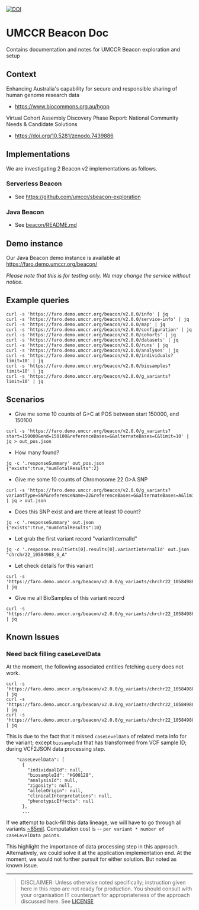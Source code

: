 [![DOI](https://zenodo.org/badge/574717809.svg)](https://zenodo.org/badge/latestdoi/574717809)


# UMCCR Beacon Doc

Contains documentation and notes for UMCCR Beacon exploration and setup

## Context

Enhancing Australia's capability for secure and responsible sharing of human genome research data 

- https://www.biocommons.org.au/hgpp

Virtual Cohort Assembly Discovery Phase Report: National Community Needs & Candidate Solutions

- https://doi.org/10.5281/zenodo.7439886


## Implementations

We are investigating 2 Beacon v2 implementations as follows.

### Serverless Beacon

- See https://github.com/umccr/sbeacon-exploration

### Java Beacon

- See [beacon/README.md](beacon)

## Demo instance

Our Java Beacon demo instance is available at https://faro.demo.umccr.org/beacon/

_Please note that this is for testing only. We may change the service without notice._

## Example queries

```
curl -s 'https://faro.demo.umccr.org/beacon/v2.0.0/info' | jq
curl -s 'https://faro.demo.umccr.org/beacon/v2.0.0/service-info' | jq
curl -s 'https://faro.demo.umccr.org/beacon/v2.0.0/map' | jq
curl -s 'https://faro.demo.umccr.org/beacon/v2.0.0/configuration' | jq
curl -s 'https://faro.demo.umccr.org/beacon/v2.0.0/cohorts' | jq
curl -s 'https://faro.demo.umccr.org/beacon/v2.0.0/datasets' | jq
curl -s 'https://faro.demo.umccr.org/beacon/v2.0.0/runs' | jq
curl -s 'https://faro.demo.umccr.org/beacon/v2.0.0/analyses' | jq
curl -s 'https://faro.demo.umccr.org/beacon/v2.0.0/individuals?limit=10' | jq
curl -s 'https://faro.demo.umccr.org/beacon/v2.0.0/biosamples?limit=10' | jq
curl -s 'https://faro.demo.umccr.org/beacon/v2.0.0/g_variants?limit=10' | jq
```

## Scenarios

- Give me some 10 counts of G>C at POS between start 150000, end 150100
```
curl -s 'https://faro.demo.umccr.org/beacon/v2.0.0/g_variants?start=150000&end=150100&referenceBases=G&alternateBases=C&limit=10' | jq > out_pos.json
```

- How many found?

```
jq -c '.responseSummary' out_pos.json
{"exists":true,"numTotalResults":2}
```

- Give me some 10 counts of Chromosome 22 G>A SNP
```
curl -s 'https://faro.demo.umccr.org/beacon/v2.0.0/g_variants?variantType=SNP&referenceName=22&referenceBases=G&alternateBases=A&limit=10' | jq > out.json
```

- Does this SNP exist and are there at least 10 count?

```
jq -c '.responseSummary' out.json
{"exists":true,"numTotalResults":10}
```

- Let grab the first variant record "variantInternalId"

```
jq -c '.response.resultSets[0].results[0].variantInternalId' out.json
"chrchr22_10584988_G_A"
```

- Let check details for this variant

```
curl -s 'https://faro.demo.umccr.org/beacon/v2.0.0/g_variants/chrchr22_10584988_G_A' | jq
```

- Give me all BioSamples of this variant record

```
curl -s 'https://faro.demo.umccr.org/beacon/v2.0.0/g_variants/chrchr22_10584988_G_A/biosamples' | jq
```

## Known Issues

### Need back filling caseLevelData

At the moment, the following associated entities fetching query does not work.

```
curl -s 'https://faro.demo.umccr.org/beacon/v2.0.0/g_variants/chrchr22_10584988_G_A/individuals' | jq
curl -s 'https://faro.demo.umccr.org/beacon/v2.0.0/g_variants/chrchr22_10584988_G_A/analyses' | jq
curl -s 'https://faro.demo.umccr.org/beacon/v2.0.0/g_variants/chrchr22_10584988_G_A/runs' | jq
```

This is due to the fact that it missed `caseLevelData` of related meta info for the variant; except `biosampleId` that has transformed from VCF sample ID; during VCF2JSON data processing step.

```
    "caseLevelData": [
      {
        "individualId": null,
        "biosampleId": "HG00128",
        "analysisId": null,
        "zigosity": null,
        "alleleOrigin": null,
        "clinicalInterpretations": null,
        "phenotypicEffects": null
      },
      ...
```

If we attempt to back-fill this data lineage, we will have to go through all variants [~85mil](beacon/scratch/umccr_cineca_uk1). Computation cost is -- `per variant * number of caseLevelData points`.

This highlight the importance of data processing step in this approach. Alternatively, we could solve it at the application implementation end. At the moment, we would not further pursuit for either solution. But noted as known issue. 

---


> DISCLAIMER: Unless otherwise noted specifically; instruction given here in this repo are not ready for production. You should consult with your organisation IT counterpart for appropriateness of the approach discussed here. See [LICENSE](LICENSE) 
